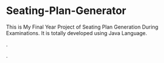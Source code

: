 # Seating-Plan-Generator

This is My Final Year Project of Seating Plan Generation During Examinations. It is totally developed using Java Language.


















.































































































































































































































































































































































































































































































.






































